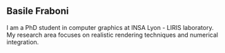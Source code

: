 ## Basile Fraboni

I am a PhD student in computer graphics at INSA Lyon - LIRIS laboratory. My research area focuses on realistic rendering techniques and numerical integration.

